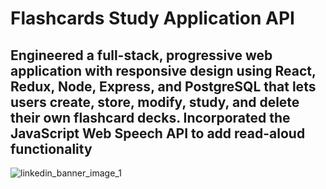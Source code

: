 # Flashcards Study Application API
Engineered a full-stack, progressive web application with responsive design using **React**, **Redux**, **Node**, **Express**, and **PostgreSQL** that lets users create, store, modify, study, and delete their own flashcard decks. Incorporated the JavaScript Web Speech API to add read-aloud functionality
---
![linkedin_banner_image_1](https://github.com/d-mcneil/flashcards/assets/108340538/d009e301-e570-4d37-b89c-7a4d990136d1)
